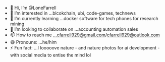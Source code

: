 - 👋 Hi, I’m @LoneFarrell
- 👀 I’m interested in ...blcokchain, ubi, code-games, technews
- 🌱 I’m currently learning ...docker software for tech phones for research mining
- 💞️ I’m looking to collaborate on ...accounting automation sales
- 📫 How to reach me ...cfarrell929@gmail.com/cfarrell929@outlook.com
- 😄 Pronouns: ...he/him
- ⚡ Fun fact: ...I looooove nature - and nature photos for ai development - with social media to entise the mind lol

<!---
LoneFarrell/LoneFarrell is a ✨ special ✨ repository because its `README.md` (this file) appears on your GitHub profile.
You can click the Preview link to take a look at your changes.
--->
